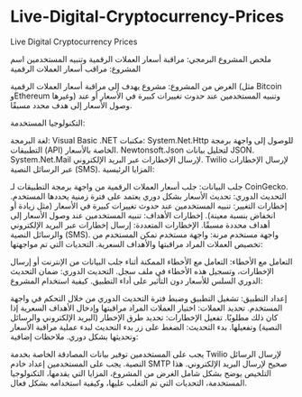 # Live-Digital-Cryptocurrency-Prices
Live Digital Cryptocurrency Prices


ملخص المشروع البرمجي: مراقبة أسعار العملات الرقمية وتنبيه المستخدمين
اسم المشروع: مراقب أسعار العملات الرقمية

الغرض من المشروع:
مشروع يهدف إلى مراقبة أسعار العملات الرقمية (مثل Bitcoin وEthereum وغيرها) وتنبيه المستخدمين عند حدوث تغييرات كبيرة في الأسعار أو عند وصول الأسعار إلى هدف محدد مسبقًا.

التكنولوجيا المستخدمة:

لغة البرمجة: Visual Basic .NET
مكتبات:
System.Net.Http للوصول إلى واجهة برمجة التطبيقات (API) الخاصة بالأسعار.
Newtonsoft.Json لتحليل بيانات JSON.
System.Net.Mail لإرسال الإخطارات عبر البريد الإلكتروني.
Twilio لإرسال الإخطارات عبر الرسائل النصية (SMS).
المزايا الرئيسية:

جلب البيانات: جلب أسعار العملات الرقمية من واجهة برمجة التطبيقات لـ CoinGecko.
التحديث الدوري: تحديث الأسعار بشكل دوري يعتمد على فترة زمنية يحددها المستخدم.
إخطارات التغيير: تنبيه المستخدمين عند حدوث تغييرات كبيرة في الأسعار (مثل زيادة أو انخفاض بنسبة معينة).
إخطارات الأهداف: تنبيه المستخدمين عند وصول الأسعار إلى أهداف محددة مسبقًا.
الإخطارات المتعددة: إرسال إخطارات عبر البريد الإلكتروني والرسائل النصية (SMS).
واجهة مستخدم مرنة: واجهة مستخدم تمكن المستخدم من تخصيص العملات المراد مراقبتها والأهداف السعرية.
التحديات التي تم مواجهتها:

التعامل مع الأخطاء: التعامل مع الأخطاء الممكنة أثناء جلب البيانات من الإنترنت أو إرسال الإخطارات، وتسجيل هذه الأخطاء في ملف سجل.
التحديث الدوري: ضمان التحديث الدوري السلس للأسعار دون التأثير على أداء التطبيق.
كيفية استخدام المشروع:

إعداد التطبيق: تشغيل التطبيق وضبط فترة التحديث الدوري من خلال التحكم في واجهة المستخدم.
تحديد العملات: اختيار العملات المراد مراقبتها وإدخال الأهداف السعرية إذا كان ذلك مطلوبًا.
تفعيل الإخطارات: تحديد طرق الإخطار (البريد الإلكتروني والرسائل النصية) وتفعيلها.
بدء التحديث: الضغط على زر بدء التحديث لبدء عملية مراقبة الأسعار وتحديثها بشكل دوري.
ملاحظات إضافية:

يجب على المستخدمين توفير بيانات المصادقة الخاصة بخدمة Twilio لإرسال الرسائل النصية.
يجب على المستخدمين إعداد خادم SMTP صحيح لإرسال البريد الإلكتروني.
هذا التلخيص يوضح بشكل شامل الغرض من المشروع، المزايا التي يقدمها، التكنولوجيا المستخدمة، التحديات التي تم التغلب عليها، وكيفية استخدامه بشكل فعال.







